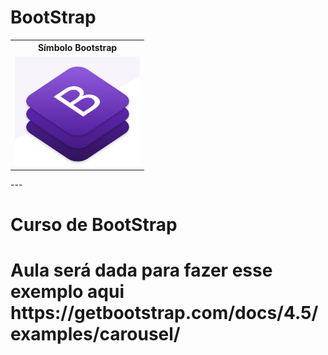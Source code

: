 # BootStrap
   <table style="width:100%">
  <tr>
    <th>Símbolo Bootstrap</th>
  </tr>
  <tr>
    <td><img src="https://github.com/adalbertobrant/digitalinnovationOne/blob/master/html5_CSS3/bootstrap/Bootstrap.png" width="200"  alt="Bootstrap"></td>
  </tr>
  
</table> 
   ---
        
<h1> Curso de BootStrap <h1>

   <p> Aula será dada para fazer esse exemplo aqui https://getbootstrap.com/docs/4.5/examples/carousel/</p>
